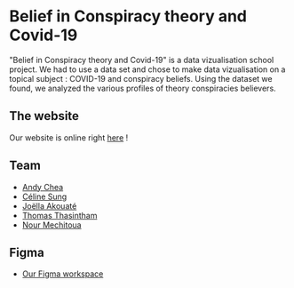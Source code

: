 # Belief in Conspiracy theory and Covid-19

"Belief in Conspiracy theory and Covid-19" is a data vizualisation school project. We had to use a data set and chose to make data vizualisation on a topical subject : COVID-19 and conspiracy beliefs. Using the dataset we found, we analyzed the various profiles of theory conspiracies believers.


## The website

Our website is online right [here](https://andychea.github.io/datadesign.github.io/) !

## Team

* [Andy Chea](https://www.linkedin.com/in/ux-ui-design-expert/)
* [Céline Sung](https://www.linkedin.com/in/celinesung/)
* [Joëlla Akouaté](https://www.linkedin.com/in/joellaakouate/)
* [Thomas Thasintham](https://www.linkedin.com/in/thomas-thasintham-4b79561a2/)
* [Nour Mechitoua](https://www.linkedin.com/in/nourmct/)

## Figma

* [Our Figma workspace](https://www.figma.com/file/ZU8fOAg0KPloV9LYz8wCte/Data-design---Conspiracy-theories?node-id=6%3A3)
